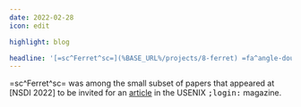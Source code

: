 ```yaml
---
date: 2022-02-28
icon: edit

highlight: blog

headline: '[=sc^Ferret^sc=](%BASE_URL%/projects/8-ferret) =fa^angle-double-right^fa= [USENIX <tt>;login:</tt> magazine](https://www.usenix.org/publications/loginonline/ferret-automatically-finding-rfc-compliance-bugs-dns-nameservers)'
---
```


=sc^Ferret^sc= was among the small subset of papers that appeared at [NSDI 2022] to be invited for an [article](https://www.usenix.org/publications/loginonline/ferret-automatically-finding-rfc-compliance-bugs-dns-nameservers) in the USENIX <tt>;login:</tt> magazine.